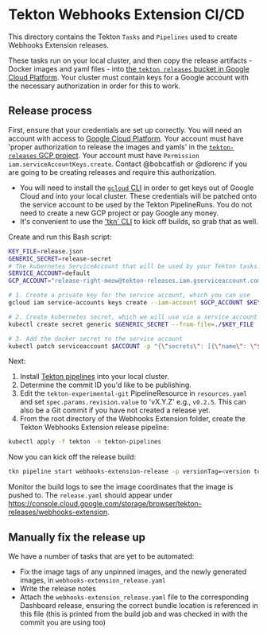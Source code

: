 # Tekton Webhooks Extension CI/CD

This directory contains the Tekton `Tasks` and `Pipelines` used to create Webhooks Extension releases. 

These tasks run on your local cluster, and then copy the release artifacts - Docker images and yaml files - into [the `tekton releases` bucket in Google Cloud Platform](https://console.cloud.google.com/storage/browser/tekton-releases/webhooks-extension). Your cluster must contain keys for a Google account with the necessary authorization in order for this to work. 

## Release process

First, ensure that your credentials are set up correctly. You will need an account with access to [Google Cloud Platform](https://console.cloud.google.com). Your account must have 'proper authorization to release the images and yamls' in the [`tekton-releases` GCP project](https://github.com/tektoncd/plumbing#prow). Your account must have `Permission iam.serviceAccountKeys.create`. Contact @bobcatfish or @dlorenc if you are going to be creating releases and require this authorization.

- You will need to install the [`gcloud` CLI](https://cloud.google.com/sdk/gcloud/) in order to get keys out of Google Cloud and into your local cluster. These credentials will be patched onto the service account to be used by the Tekton PipelineRuns. You do not need to create a new GCP project or pay Google any money. 
- It's convenient to use the ['tkn' CLI](https://github.com/tektoncd/cli) to kick off builds, so grab that as well. 

Create and run this Bash script:
```bash
KEY_FILE=release.json
GENERIC_SECRET=release-secret
# The kubernetes ServiceAccount that will be used by your Tekton tasks. 'default' is the default. It should all ready exist. 
SERVICE_ACCOUNT=default 
GCP_ACCOUNT="release-right-meow@tekton-releases.iam.gserviceaccount.com"

# 1. Create a private key for the service account, which you can use
gcloud iam service-accounts keys create --iam-account $GCP_ACCOUNT $KEY_FILE

# 2. Create kubernetes secret, which we will use via a service account and directly mounting
kubectl create secret generic $GENERIC_SECRET --from-file=./$KEY_FILE

# 3. Add the docker secret to the service account
kubectl patch serviceaccount $ACCOUNT -p "{\"secrets\": [{\"name\": \"$GENERIC_SECRET\"}]}"
```

Next:

1. Install [Tekton pipelines](https://github.com/tektoncd/pipeline) into your local cluster. 
1. Determine the commit ID you'd like to be publishing.
1. Edit the `tekton-experimental-git` PipelineResource in `resources.yaml` and set `spec.params.revision.value` to 'vX.Y.Z' e.g., `v0.2.5`. This can also be a Git commit if you have not created a release yet. 
1. From the root directory of the Webhooks Extension folder, create the Tekton Webhooks Extension release pipeline:
```bash
kubectl apply -f tekton -n tekton-pipelines
``` 

Now you can kick off the release build:
```bash
tkn pipeline start webhooks-extension-release -p versionTag=<version to publish> -r source-repo=tekton-experimental-git -r bucket=tekton-bucket -r builtWebhooksExtensionExtensionImage=webhooks-extension-extension-image -r builtWebhooksExtensionSinkImage=webhooks-extension-sink-image -n tekton-pipelines
```

Monitor the build logs to see the image coordinates that the image is pushed to. The `release.yaml` should appear under https://console.cloud.google.com/storage/browser/tekton-releases/webhooks-extension. 

## Manually fix the release up

We have a number of tasks that are yet to be automated:
- Fix the image tags of any unpinned images, and the newly generated images, in `webhooks-extension_release.yaml`
- Write the release notes
- Attach the `webhooks-extension_release.yaml` file to the corresponding Dashboard release, ensuring the correct bundle location is referenced in this file (this is printed from the build job and was checked in with the commit you are using too)